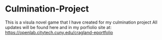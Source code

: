 # Culmination-Project
This is a visula novel game that I have created for my culmination project
All updates will be found here and in my porfiolio site at:
https://openlab.citytech.cuny.edu/cragland-eportfolio
